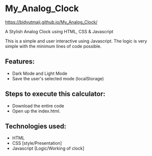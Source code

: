 # My_Analog_Clock
https://bidyutmaji.github.io/My_Analog_Clock/

A Stylish Analog Clock using HTML, CSS &amp; Javascript

This is a simple and user interactive using Javascript. The logic is very simple with the minimum lines of code possible.

## Features:
- Dark Mode and Light Mode
- Save the user's selected mode (localStorage)
 
## Steps to execute this calculator:
- Download the entire code 
- Open up the index.html.

## Technologies used: 
- HTML
- CSS [style/Presentation]
- Javascript [Logic/Working of clock]
